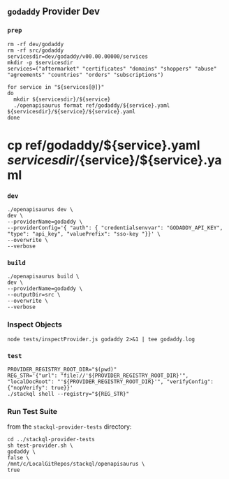 ## `godaddy` Provider Dev

### `prep`

```
rm -rf dev/godaddy
rm -rf src/godaddy
servicesdir=dev/godaddy/v00.00.00000/services
mkdir -p $servicesdir
services=("aftermarket" "certificates" "domains" "shoppers" "abuse" "agreements" "countries" "orders" "subscriptions")

for service in "${services[@]}"
do
  mkdir ${servicesdir}/${service}
  ./openapisaurus format ref/godaddy/${service}.yaml ${servicesdir}/${service}/${service}.yaml
done
```
  # cp ref/godaddy/${service}.yaml ${servicesdir}/${service}/${service}.yaml



### `dev`

```
./openapisaurus dev \
dev \
--providerName=godaddy \
--providerConfig='{ "auth": { "credentialsenvvar": "GODADDY_API_KEY", "type": "api_key", "valuePrefix": "sso-key "}}' \
--overwrite \
--verbose
```

### `build`

```
./openapisaurus build \
dev \
--providerName=godaddy \
--outputDir=src \
--overwrite \
--verbose
```

### Inspect Objects

```
node tests/inspectProvider.js godaddy 2>&1 | tee godaddy.log
```


### `test`

```
PROVIDER_REGISTRY_ROOT_DIR="$(pwd)"
REG_STR='{"url": "file://'${PROVIDER_REGISTRY_ROOT_DIR}'", "localDocRoot": "'${PROVIDER_REGISTRY_ROOT_DIR}'", "verifyConfig": {"nopVerify": true}}'
./stackql shell --registry="${REG_STR}"
```

### Run Test Suite

from the `stackql-provider-tests` directory:

```
cd ../stackql-provider-tests
sh test-provider.sh \
godaddy \
false \
/mnt/c/LocalGitRepos/stackql/openapisaurus \
true
```